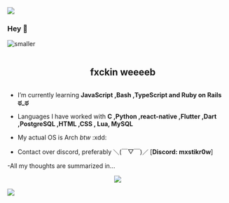 <!--horizontal divider(gradiant)-->
<img src="https://user-images.githubusercontent.com/73097560/115834477-dbab4500-a447-11eb-908a-139a6edaec5c.gif">

<!--h1 without bottom border-->
### Hey 👋

![smaller](https://user-images.githubusercontent.com/96934612/232333246-92ee524b-f696-4a9d-b8cc-a1807f9aae66.png)

<!--h2 without bottom border-->
<div id="user-content-toc">
  <ul align="center">
    <summary><h2 style="display: inline-block">fxckin weeeeb</h2></summary>
  </ul>
</div>

<!--Intro start-->

- I’m currently learning **JavaScript ,Bash ,TypeScript and Ruby on Rails ಥ_ಥ**

- Languages I have worked with **C ,Python ,react-native ,Flutter ,Dart ,PostgreSQL ,HTML ,CSS , Lua, MySQL**

- My actual OS is Arch _btw_ :xdd:

- Contact over discord, preferably ＼(￣▽￣)／
[**Discord: mxstikr0w**]





<!--Intro end-->


-All my thoughts are summarized in...
<p align="center">
  <a href="https://skillicons.dev">
    <img src="https://skillicons.dev/icons?i=git,c,cpp,css,discord,figma,firebase,github,html,java,js,kotlin,linux,md,mongodb,mysql,nextjs,nodejs,py,astro,react,tailwind,ts,flutter,dart,postgres,lua,vscode&perline=14" />
  </a>
</p>

<!--horizontal divider(gradiant)-->
<img src="https://user-images.githubusercontent.com/73097560/115834477-dbab4500-a447-11eb-908a-139a6edaec5c.gif">

